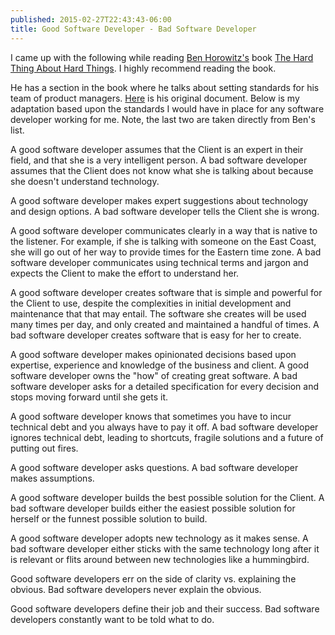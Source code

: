 ```yaml
---
published: 2015-02-27T22:43:43-06:00
title: Good Software Developer - Bad Software Developer
---
```

I came up with the following while reading [Ben Horowitz's](http://www.bhorowitz.com) book [The Hard Thing About Hard Things](http://hardthings.bhorowitz.com). I highly recommend reading the book.

He has a section in the book where he talks about setting standards for his team of product managers. [Here](http://web.stanford.edu/class/e140/e140a/handouts/ProductMgmt.txt) is his original document. Below is my adaptation based upon the standards I would have in place for any software developer working for me. Note, the last two are taken directly from Ben's list.

A good software developer assumes that the Client is an expert in their field, and that she is a very intelligent person. A bad software developer assumes that the Client does not know what she is talking about because she doesn't understand technology.

A good software developer makes expert suggestions about technology and design options. A bad software developer tells the Client she is wrong.

A good software developer communicates clearly in a way that is native to the listener. For example, if she is talking with someone on the East Coast, she will go out of her way to provide times for the Eastern time zone. A bad software developer communicates using technical terms and jargon and expects the Client to make the effort to understand her.

A good software developer creates software that is simple and powerful for the Client to use, despite the complexities in initial development and maintenance that that may entail. The software she creates will be used many times per day, and only created and maintained a handful of times. A bad software developer creates software that is easy for her to create.

A good software developer makes opinionated decisions based upon expertise, experience and knowledge of the business and client. A good software developer owns the "how" of creating great software. A bad software developer asks for a detailed specification for every decision and stops moving forward until she gets it.

A good software developer knows that sometimes you have to incur technical debt and you always have to pay it off. A bad software developer ignores technical debt, leading to shortcuts, fragile solutions and a future of putting out fires.

A good software developer asks questions. A bad software developer makes assumptions.

A good software developer builds the best possible solution for the Client. A bad software developer builds either the easiest possible solution for herself or the funnest possible solution to build.

A good software developer adopts new technology as it makes sense. A bad software developer either sticks with the same technology long after it is relevant or flits around between new technologies like a hummingbird.

Good software developers err on the side of clarity vs. explaining the obvious. Bad software developers never explain the obvious. 

Good software developers define their job and their success. Bad software developers constantly want to be told what to do.